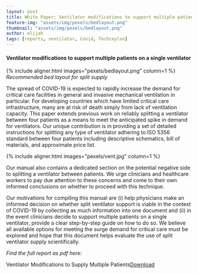 ```yaml
---
layout: post
title: White Paper: Ventilator modifications to support multiple patients on a single ventilator
feature-img: "assets/img/pexels/bedlayout.png"
thumbnail: "assets/img/pexels/bedlayout.png"
author: elijah
tags: [reports, ventilator, Covid, Techceylon]
---
```


#### Ventilator modifications to support multiple patients on a single ventilator

{% include aligner.html images="pexels/bedlayout.png" column=1 %}
_Recommended bed layout for split supply_

The spread of COVID-19 is expected to rapidly increase the demand for critical care facilities in general and invasive mechanical ventilation in particular. For developing countries which have limited critical care infrastructure, many are at risk of death simply from lack of ventilation capacity. This paper extends previous work on reliably splitting a ventilator between four patients as a means to meet the anticipated spike in demand for ventilators. Our unique contribution is in providing a set of detailed instructions for splitting any type of ventilator adhering to ISO 5356 standard between four patients including descriptive schematics, bill of materials, and approximate price list.

{% include aligner.html images="pexels/vent.jpg" column=1 %}

Our manual also contains a dedicated section on the potential negative side to splitting a ventilator between patients. We urge clinicians and healthcare workers to pay due attention to these concerns and come to their own informed conclusions on whether to proceed with this technique.

Our motivations for compiling this manual are (i) help physicians make an informed decision on whether split ventilator support is viable in the context of COVID-19 by collecting as much information into one document and (ii) in the event clinicians decide to support multiple patients on a single ventilator, provide a clear step-by-step guide on how to do so. We believe all available options for meeting the surge demand for critical care must be explored and hope that this document helps evaluate the use of split ventilator supply scientifically.

_Find the full report as pdf here:_

<div class="file">
  Ventilator Modifications to Supply Multiple Patients<a href="assets/data/VentilatorModificationsToSupplyMultiplePatients-v1-external-CIRCULATION-April-2020.pdf" class="button" download>Download</a>
</div>